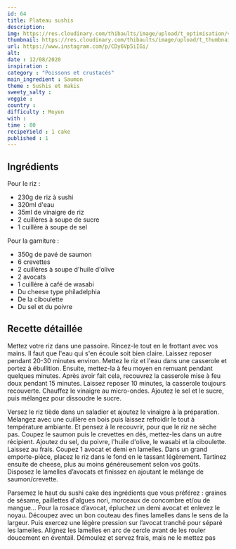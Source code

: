 ```yaml
---
id: 64
title: Plateau sushis
description: 
img: https://res.cloudinary.com/thibaults/image/upload/t_optimisation/v1600456094/Recipes/20200812_sushi_cake.jpg
thumbnail: https://res.cloudinary.com/thibaults/image/upload/t_thumbnail_josie/v1600456094/Recipes/20200812_sushi_cake.jpg
url: https://www.instagram.com/p/CDy6Vp5iIGi/
alt: 
date : 12/08/2020
inspiration :
category : "Poissons et crustacés"
main_ingredient : Saumon
theme : Sushis et makis
sweety_salty : 
veggie : 
country :
difficulty : Moyen
with : 
time : 80
recipeYield : 1 cake
published : 1
---
```


## Ingrédients
Pour le riz :
 - 230g de riz à sushi
 - 320ml d'eau
 - 35ml de vinaigre de riz
 - 2 cuillères à soupe de sucre
 - 1 cuillère à soupe de sel

Pour la garniture :
 - 350g de pavé de saumon
 - 6 crevettes
 - 2 cuillères à soupe d'huile d'olive
 - 2 avocats
 - 1 cuillère à café de wasabi
 - Du cheese type philadelphia
 - De la ciboulette
 - Du sel et du poivre


## Recette détaillée
Mettez votre riz dans une passoire. Rincez-le tout en le frottant avec vos mains. Il faut que l'eau qui s'en écoule soit bien claire. Laissez reposer pendant 20-30 minutes environ. Mettez le riz et l'eau dans une casserole et portez à ébullition. Ensuite, mettez-la à feu moyen en remuant pendant quelques minutes. Après avoir fait cela, recouvrez la casserole mise à feu doux pendant 15 minutes. Laissez reposer 10 minutes, la casserole toujours recouverte. Chauffez le vinaigre au micro-ondes. Ajoutez le sel et le sucre, puis mélangez pour dissoudre le sucre.

Versez le riz tiède dans un saladier et ajoutez le vinaigre à la préparation. Mélangez avec une cuillère en bois puis laissez refroidir le tout à température ambiante. Et pensez à le recouvrir, pour que le riz ne sèche pas. Coupez le saumon puis le crevettes en dés, mettez-les dans un autre récipient. Ajoutez du sel, du poivre, l'huile d'olive, le wasabi et la ciboulette. Laissez au frais. Coupez 1 avocat et demi en lamelles. Dans un grand emporte-pièce, placez le riz dans le fond en le tassant légèrement. Tartinez ensuite de cheese, plus au moins généreusement selon vos goûts. Disposez le lamelles d’avocats et finissez en ajoutant le mélange de saumon/crevette.

Parsemez le haut du sushi cake des ingrédients que vous préférez : graines de sésame, paillettes d'algues nori, morceaux de concombre et/ou de mangue... Pour la rosace d’avocat, épluchez un demi avocat et enlevez le noyau. Découpez avec un bon couteau des fines lamelles dans le sens de la largeur. Puis exercez une légère pression sur l’avocat tranché pour séparé les lamelles. Alignez les lamelles en arc de cercle avant de les rouler doucement en éventail. Démoulez et servez frais, mais ne le mettez pas